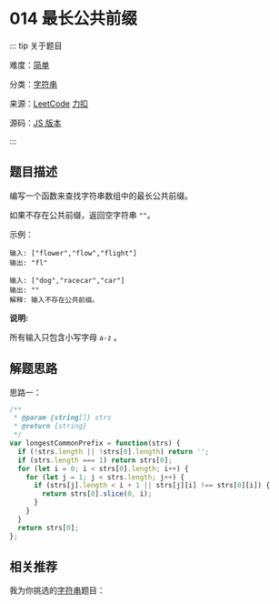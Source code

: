 # 014 最长公共前缀

::: tip 关于题目

难度：[简单](/solution/easy/)

分类：[字符串](/art/string.html)

来源：[LeetCode](https://leetcode.com/problems/longest-common-prefix/)  [力扣](https://leetcode-cn.com/problems/longest-common-prefix/)

源码：[JS 版本](https://github.com/swpuLeo/cattle/blob/master/src/easy/LongestCommonPrefix.js)

:::



## 题目描述

编写一个函数来查找字符串数组中的最长公共前缀。

如果不存在公共前缀，返回空字符串 `""`。

示例：

```
输入: ["flower","flow","flight"]
输出: "fl"

输入: ["dog","racecar","car"]
输出: ""
解释: 输入不存在公共前缀。
```

**说明:**

所有输入只包含小写字母 `a-z` 。



## 解题思路

思路一：

```js
/**
 * @param {string[]} strs
 * @return {string}
 */
var longestCommonPrefix = function(strs) {
  if (!strs.length || !strs[0].length) return '';
  if (strs.length === 1) return strs[0];
  for (let i = 0; i < strs[0].length; i++) {
    for (let j = 1; j < strs.length; j++) {
      if (strs[j].length < i + 1 || strs[j][i] !== strs[0][i]) {
        return strs[0].slice(0, i);
      }
    }
  }
  return strs[0];
};
```



## 相关推荐

我为你挑选的[字符串](/art/string.html)题目：
